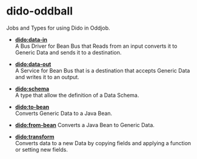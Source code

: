 dido-oddball
============

Jobs and Types for using Dido in Oddjob.


- [**dido:data-in**](src/main/java/dido/oddjob/beanbus/DataInDriver.java)  
A Bus Driver for Bean Bus that Reads from an input converts it to Generic Data and
sends it to a destination.
- [**dido:data-out**](src/main/java/dido/oddjob/beanbus/DataOutDestination.java)  
A Service for Bean Bus that is a destination that accepts Generic Data and writes
it to an output.


- [**dido:schema**](src/main/java/dido/oddjob/schema/SchemaBean.java)  
A type that allow the definition of a Data Schema.


- [**dido:to-bean**](src/main/java/dido/oddjob/bean/ToBeanTransformer.java)  
Converts Generic Data to a Java Bean.
- [**dido:from-bean**](src/main/java/dido/oddjob/bean/FromBeanTransformer.java)
Converts a Java Bean to Generic Data.


- [**dido:transform**](src/main/java/dido/oddjob/transform/Transform.java)  
Converts data to a new Data by copying fields and applying a function 
or setting new fields.

